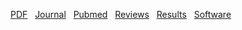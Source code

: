 [PDF](../../pdfs/--)&nbsp;&nbsp;
[Journal](http://dx.doi.org/--)&nbsp;&nbsp;
[Pubmed](http://www.ncbi.nlm.nih.gov/pubmed/--)&nbsp;&nbsp;
[Reviews](../../pdfs/--)&nbsp;&nbsp;
[Results]()&nbsp;&nbsp;
[Software]()&nbsp;&nbsp;
